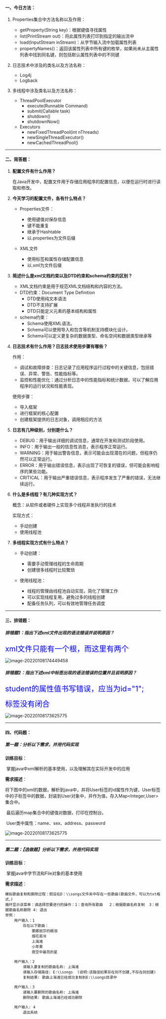 #### 一、今日方法：

1. Properties集合中方法名称以及作用：

   + getProperty(String key)：根据键值寻找属性
   + list(PrintStream out)：将此属性列表打印到指定的输出流中
   + load(InputStream inStream)：从字节输入流中加载属性列表
   + propertyNames()：返回该属性列表中所有键的枚举，如果尚未从主属性列表中找到同名键，则包括默认属性列表中的不同键
2. 日志技术中涉及的类名以及方法名称：

   + Log4j
   + Logback
3. 多线程中涉及类名以及方法名称：
   + ThreadPoolExecutor
     + execute(Runnable Command)
     + submit(Callable<T> task)
     + shutdown()
     + shutdownNow()
   + Executors
     + newFixedThreadPool(int nThreads)
     + newSingleThreadExecutor()
     + newCachedThreadPool()


------

#### 二、简答题：

1. **配置文件有什么作用？**

   在Java开发中，配置文件用于存储应用程序的配置信息，以便在运行时进行读取和修改。

   

2. **今天学习的配置文件，各有什么特点？**

   + Properties文件：

     + 使用键值对保存信息
     + 键不能重复
     + 继承于Hashtable
     + 以.properties为文件后缀

   + XML文件

     + 使用标签和属性存储配置信息
     + 以.xml为文件后缀

     

3. **简述什么是xml文档约束以及DTD约束和schema约束的区别？**

   + XML文档约束是用于规范XML文档结构和内容的方法。
   + DTD约束：Document Type Definition
     + DTD使用纯文本语法
     + DTD不支持扩展
     + DTD只能定义元素的基本结构和属性
   + schema约束：
     + Schema使用XML语法。
     + Schema可以使用导入和包含等机制支持模块化设计。
     + Schema可以定义更复杂的数据类型、命名空间和数据类型继承等

   

4. **日志技术有什么作用？日志技术使用步骤有哪些？**

   作用：

   + 调试和故障排查：日志记录了应用程序运行过程中的关键信息，包括错误、异常、警告、性能指标等。
   + 监控和性能优化：通过分析日志中的性能指标和统计数据，可以了解应用程序的运行状况和性能表现。

   使用步骤：

   + 导入框架
   + 进行框架的核心配置
   + 创建框架提供的日志对象，调用相应的方法

   

5. **日志有几种级别，分别是什么？**

   + DEBUG：用于输出详细的调试信息，通常在开发和测试阶段使用。
   + INFO：用于输出一般的信息性消息，表示程序正常运行。
   + WARNING：用于输出警告信息，表示可能会出现潜在的问题，但程序仍然可以正常运行。
   + ERROR：用于输出错误信息，表示出现了可恢复的错误，但可能会影响程序的某些功能。
   + CRITICAL：用于输出严重错误信息，表示程序发生了严重的错误，无法继续运行。

   

6. **什么是多线程？有几种实现方式？**

   概念：从软件或者硬件上实现多个线程并发执行的技术

   实现方式：

   	+ 手动创建
   	+ 使用线程池

   

7. **多线程实现方式有什么特点？**

   + 手动创建：

     + 需要手动管理线程的生命周期
     + 创建很多线程时比较繁琐

   + 使用线程池：

     + 线程的管理由线程池自动实现，简化了管理工作
     + 可以实现线程复用，避免过多的线程创建
     + 配备任务队列，可以有效地管理任务调度

     

------

#### 三、排错题：

##### 排错题1：指出下述xml文件出现的语法错误并说明原因？

<font color=blue size=5>xml文件只能有一个根，而这里有两个</font>

![image-20220108174449458](C:/Users/83538/Desktop/第二阶段：基础加强13天课程（资料）/全部作业/day10作业/作业11/image/image-20220108174449458.png)





##### 排错题2：指出下述xml中标签出现的语法错误的位置并且说明原因？

<font color=blue size=5>student的属性值书写错误，应当为id="1";  </font>

<font color=blue size=5><gender>标签没有闭合 </font>

![image-20220108173625775](C:/Users/83538/Desktop/第二阶段：基础加强13天课程（资料）/全部作业/day10作业/作业11/image/image-20220108173625775.png)



------

#### 四、代码题：

##### 第一题：分析以下需求，并用代码实现

**训练目标**：

​	掌握java中xml解析的基本使用，以及理解其在实际开发中的应用

**需求描述**：

​	将下图中的xml的数据，解析到java中，并将User标签的id属性作为键，User标签中的子标签中的数据，封装到User对象中，并作为值，存入Map<Integer,User>集合中。

​	最后遍历map集合中的键值对数据，打印在控制台。

​	User类中属性：name、sex、address、password

![image-20220108173625775](C:/Users/83538/Desktop/第二阶段：基础加强13天课程（资料）/全部作业/day10作业/作业11/image/Snipaste_2023-03-12_19-21-57.jpg)

------

##### 第二题：【选做题】分析以下需求，并用代码实现

**训练目标**：

​	掌握java中字节流和File对象的基本使用

**需求描述**：

	模拟歌曲复制和删除过程：假设在D：\\songs文件夹中存在一些歌曲(歌曲文件，可以为txt格式，)
	循环显示该菜单：请选择您要进行的操作：1：查询所有歌曲   2：根据歌曲名称复制  3：根据歌曲名称删除 4: 退出
	举例：
		用户输入：1
			存在以下歌曲：
				蒙娜丽莎的眼泪
				烟花易冷
				上海滩
				小苹果
				夜空中最亮的星
	
		用户输入：2
			请输入要复制的歌曲名称: 上海滩
			请输入存储路径: E:\\songs  (说明:该路径如果存在则不创建,不存在则创建)
			复制结果: 歌曲上海滩已经成功复制到E:\\songs目录中
	
		用户输入：3
			请输入要删除的歌曲名称: 上海滩
			删除结果: 歌曲上海滩已经成功删除
	
		用户输入: 4
			退出系统





